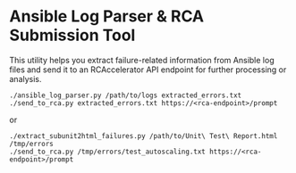 # Ansible Log Parser & RCA Submission Tool

This utility helps you extract failure-related information from Ansible log files and send it to an RCAccelerator API endpoint for further processing or analysis.

```
./ansible_log_parser.py /path/to/logs extracted_errors.txt
./send_to_rca.py extracted_errors.txt https://<rca-endpoint>/prompt
```

or

```
./extract_subunit2html_failures.py /path/to/Unit\ Test\ Report.html /tmp/errors
./send_to_rca.py /tmp/errors/test_autoscaling.txt https://<rca-endpoint>/prompt
```
